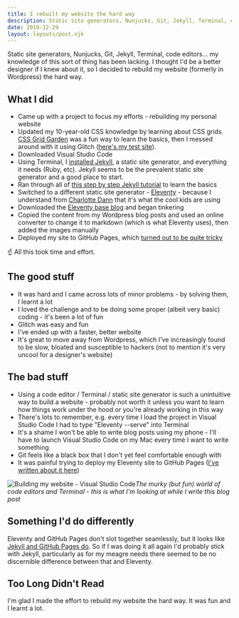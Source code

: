 ```yaml
---
title: I rebuilt my website the hard way
description: Static site generators, Nunjucks, Git, Jekyll, Terminal, code editors... my knowledge of this sort...
date: 2019-12-29
layout: layouts/post.njk
---
```


Static site generators, Nunjucks, Git, Jekyll, Terminal, code editors... my knowledge of this sort of thing has been lacking. I thought I'd be a better designer if I knew about it, so I decided to rebuild my website (formerly in Wordpress) the hard way. 

## What I did

* Came up with a project to focus my efforts - rebuilding my personal website
* Updated my 10-year-old CSS knowledge by learning about CSS grids. [CSS Grid Garden](https://cssgridgarden.com/) was a fun way to learn the basics, then I messed around with it using Glitch ([here's my test site](https://gaudy-apostosaurus.glitch.me/blog.html)).
* Downloaded Visual Studio Code
* Using Terminal, I [installed Jekyll](https://jekyllrb.com/docs/installation/), a static site generator, and everything it needs (Ruby, etc). Jekyll seems to be the prevalent static site generator and a good place to start. 
* Ran through all of [this step by step Jekyll tutorial](https://jekyllrb.com/docs/step-by-step/01-setup/) to learn the basics
* Switched to a different static site generator - [Eleventy](https://www.11ty.dev/) - because I understand from [Charlotte Dann](https://twitter.com/charlotte_dann?lang=en) that it's what the cool kids are using
* Downloaded the [Eleventy base blog](https://github.com/11ty/eleventy-base-blog) and began tinkering
* Copied the content from my Wordpress blog posts and used an online converter to change it to markdown (which is what Eleventy uses), then added the images manually
* Deployed my site to GitHub Pages, which [turned out to be quite tricky](/personal-site-11ty/posts/deploying-eleventy-to-github-pages-one-way)

☝️ All this took time and effort.

## The good stuff

* It was hard and I came across lots of minor problems - by solving them, I learnt a lot
* I loved the challenge and to be doing some proper (albeit very basic) coding - it's been a lot of fun
* Glitch was easy and fun
* I've ended up with a faster, better website 
* It's great to move away from Wordpress, which I've increasingly found to be slow, bloated and susceptible to hackers (not to mention it's very uncool for a designer's website)

## The bad stuff

* Using a code editor / Terminal / static site generator is such a unintuitive way to build a website - probably not worth it unless you want to learn how things work under the hood or you're already working in this way
* There's lots to remember, e.g. every time I load the project in Visual Studio Code I had to type "Eleventy --serve" into Terminal
* It's a shame I won't be able to write blog posts using my phone - I'll have to launch Visual Studio Code on my Mac every time I want to write something
* Git feels like a black box that I don't yet feel comfortable enough with
* It was painful trying to deploy my Eleventy site to GitHub Pages ([I've written about it here](/personal-site-11ty/posts/deploying-eleventy-to-github-pages-one-way))

![Building my website - Visual Studio Code](/personal-site-11ty/img/visual-studio-code.png)<em>The murky (but fun) world of code editors and Terminal - this is what I'm looking at while I write this blog post</em>

## Something I'd do differently

Eleventy and GitHub Pages don't slot together seamlessly, but it looks like [Jekyll and GitHub Pages do](https://help.github.com/en/github/working-with-github-pages/setting-up-a-github-pages-site-with-jekyll). So if I was doing it all again I'd probably stick with Jekyll, particularly as for my meagre needs there seemed to be no discernible difference between that and Eleventy.

## Too Long Didn't Read

I'm glad I made the effort to rebuild my website the hard way. It was fun and I learnt a lot.
